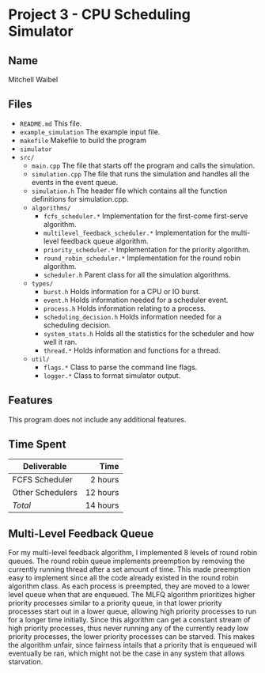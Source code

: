 # Project 3 - CPU Scheduling Simulator

## Name
Mitchell Waibel

## Files

* `README.md`
  This file.
* `example_simulation`
  The example input file.
* `makefile`
  Makefile to build the program
* `simulator`
* `src/`
  * `main.cpp`
    The file that starts off the program and calls the simulation.
  * `simulation.cpp`
    The file that runs the simulation and handles all the events in the event queue.
  * `simulation.h`
    The header file which contains all the function definitions for simulation.cpp.
  * `algorithms/`
    * `fcfs_scheduler.*`
      Implementation for the first-come first-serve algorithm.
    * `multilevel_feedback_scheduler.*`
      Implementation for the multi-level feedback queue algorithm.
    * `priority_scheduler.*`
      Implementation for the priority algorithm.
    * `round_robin_scheduler.*`
      Implementation for the round robin algorithm.
    * `scheduler.h`
      Parent class for all the simulation algorithms.
  * `types/`
    * `burst.h`
      Holds information for a CPU or IO burst.
    * `event.h`
      Holds information needed for a scheduler event.
    * `process.h`
      Holds information relating to a process.
    * `scheduling_decision.h`
      Holds information needed for a scheduling decision.
    * `system_stats.h`
      Holds all the statistics for the scheduler and how well it ran.
    * `thread.*`
      Holds information and functions for a thread.
  * `util/`
    * `flags.*`
      Class to parse the command line flags.
    * `logger.*`
      Class to format simulator output.

## Features
This program does not include any additional features.

## Time Spent
| Deliverable      | Time     |
| ---------------- | --------:|
| FCFS Scheduler   |  2 hours |
| Other Schedulers | 12 hours |
| _Total_          | 14 hours |

## Multi-Level Feedback Queue
For my multi-level feedback algorithm, I implemented 8 levels of round robin queues. The round robin
queue implements preemption by removing the currently running thread after a set amount of time.
This made preemption easy to implement since all the code already existed in the round robin
algorithm class. As each process is preempted, they are moved to a lower level queue when that are
enqueued. The MLFQ algorithm prioritizes higher priority processes similar to a priority
queue, in that lower priority processes start out in a lower queue, allowing high priority processes
to run for a longer time initially. Since this algorithm can get a constant stream of high priority
processes, thus never running any of the currently ready low priority processes, the lower priority
processes can be starved. This makes the algorithm unfair, since fairness intails that a priority
that is enqueued will eventually be ran, which might not be the case in any system that allows
starvation.

